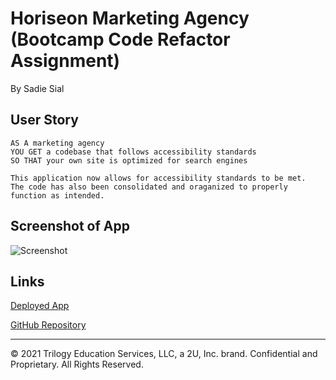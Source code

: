 # Horiseon Marketing Agency (Bootcamp Code Refactor Assignment) 
By Sadie Sial

## User Story
```
AS A marketing agency
YOU GET a codebase that follows accessibility standards
SO THAT your own site is optimized for search engines
```

```
This application now allows for accessibility standards to be met. 
The code has also been consolidated and oraganized to properly function as intended.
```

## Screenshot of App

![Screenshot](./assets/images/screenshot.png)

## Links

[Deployed App](link)

[GitHub Repository](link)

---
© 2021 Trilogy Education Services, LLC, a 2U, Inc. brand. Confidential and Proprietary. All Rights Reserved.
